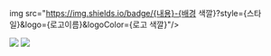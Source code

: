 img src="https://img.shields.io/badge/{내용}-{배경 색깔}?style={스타일}&logo={로고이름}&logoColor={로고 색깔}"/>

<img src="https://img.shields.io/badge/HTML-blue?style=flat&logo=HTML&logoColor=CC6699"/>

<img src="https://img.shields.io/badge/CSS-skyblue?style=flat&logo=CSS&logoColor=CC6699"/>


